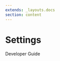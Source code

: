 ```yaml
---
extends: _layouts.docs
section: content
---
```


# Settings

<x-next url=/docs/developer-guide>Developer Guide</x-next>
